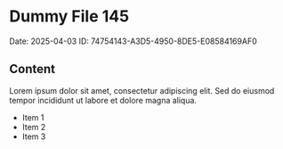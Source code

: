 # Dummy File 145

Date: 2025-04-03
ID: 74754143-A3D5-4950-8DE5-E08584169AF0

## Content

Lorem ipsum dolor sit amet, consectetur adipiscing elit.
Sed do eiusmod tempor incididunt ut labore et dolore magna aliqua.

* Item 1
* Item 2
* Item 3
